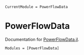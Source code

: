 ```@meta
CurrentModule = PowerFlowData
```

# PowerFlowData

Documentation for [PowerFlowData.jl](https://github.com/nickrobinson251/PowerFlowData.jl).

```@autodocs
Modules = [PowerFlowData]
```
